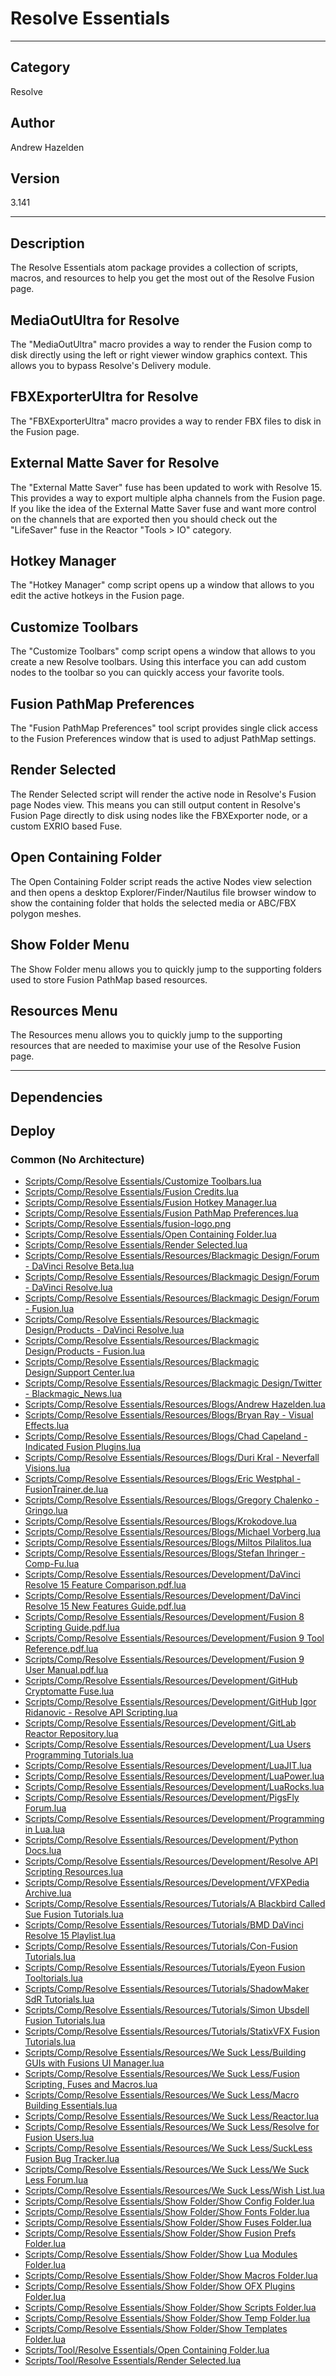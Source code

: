 # Resolve Essentials
___

## Category
Resolve

## Author
Andrew Hazelden

## Version
3.141

___

## Description
The Resolve Essentials atom package provides a collection of scripts, macros, and resources to help you get the most out of the Resolve Fusion page.

<h2>MediaOutUltra for Resolve</h2>
<p>The "MediaOutUltra" macro provides a way to render the Fusion comp to disk directly using the left or right viewer window graphics context. This allows you to bypass Resolve's Delivery module.</p>

<h2>FBXExporterUltra for Resolve</h2>
<p>The "FBXExporterUltra" macro provides a way to render FBX files to disk in the Fusion page.</p>

<h2>External Matte Saver for Resolve</h2>
<p>The "External Matte Saver" fuse has been updated to work with Resolve 15. This provides a way to export multiple alpha channels from the Fusion page. If you like the idea of the External Matte Saver fuse and want more control on the channels that are exported then you should check out the "LifeSaver" fuse in the Reactor "Tools &gt; IO" category.</p>

<h2>Hotkey Manager</h2>
<p>The "Hotkey Manager" comp script opens up a window that allows to you edit the active hotkeys in the Fusion page.</p>

<h2>Customize Toolbars</h2>
<p>The "Customize Toolbars" comp script opens a window that allows to you create a new Resolve toolbars. Using this interface you can add custom nodes to the toolbar so you can quickly access your favorite tools.</p>

<h2>Fusion PathMap Preferences</h2>
<p>The "Fusion PathMap Preferences" tool script provides single click access to the Fusion Preferences window that is used to adjust PathMap settings.</p>

<h2>Render Selected</h2>
<p>The Render Selected script will render the active node in Resolve's Fusion page Nodes view. This means you can still output content in Resolve's Fusion Page directly to disk using nodes like the FBXExporter node, or a custom EXRIO based Fuse.</p>

<h2>Open Containing Folder</h2>
<p>The Open Containing Folder script reads the active Nodes view selection and then opens a desktop Explorer/Finder/Nautilus file browser window to show the containing folder that holds the selected media or ABC/FBX polygon meshes.</p>

<h2>Show Folder Menu</h2>
<p>The Show Folder menu allows you to quickly jump to the supporting folders used to store Fusion PathMap based resources.</p>

<h2>Resources Menu</h2>
<p>The Resources menu allows you to quickly jump to the supporting resources that are needed to maximise your use of the Resolve Fusion page.</p>


___

## Dependencies

## Deploy

### Common (No Architecture)

<ul>
<li><a href="https://gitlab.com/WeSuckLess/Reactor/-/blob/master/Atoms/com.AndrewHazelden.ResolveEssentials/Scripts/Comp/Resolve Essentials/Customize Toolbars.lua?ref_type=heads">Scripts/Comp/Resolve Essentials/Customize Toolbars.lua</a></li>
<li><a href="https://gitlab.com/WeSuckLess/Reactor/-/blob/master/Atoms/com.AndrewHazelden.ResolveEssentials/Scripts/Comp/Resolve Essentials/Fusion Credits.lua?ref_type=heads">Scripts/Comp/Resolve Essentials/Fusion Credits.lua</a></li>
<li><a href="https://gitlab.com/WeSuckLess/Reactor/-/blob/master/Atoms/com.AndrewHazelden.ResolveEssentials/Scripts/Comp/Resolve Essentials/Fusion Hotkey Manager.lua?ref_type=heads">Scripts/Comp/Resolve Essentials/Fusion Hotkey Manager.lua</a></li>
<li><a href="https://gitlab.com/WeSuckLess/Reactor/-/blob/master/Atoms/com.AndrewHazelden.ResolveEssentials/Scripts/Comp/Resolve Essentials/Fusion PathMap Preferences.lua?ref_type=heads">Scripts/Comp/Resolve Essentials/Fusion PathMap Preferences.lua</a></li>
<li><a href="https://gitlab.com/WeSuckLess/Reactor/-/blob/master/Atoms/com.AndrewHazelden.ResolveEssentials/Scripts/Comp/Resolve Essentials/fusion-logo.png?ref_type=heads">Scripts/Comp/Resolve Essentials/fusion-logo.png</a></li>
<li><a href="https://gitlab.com/WeSuckLess/Reactor/-/blob/master/Atoms/com.AndrewHazelden.ResolveEssentials/Scripts/Comp/Resolve Essentials/Open Containing Folder.lua?ref_type=heads">Scripts/Comp/Resolve Essentials/Open Containing Folder.lua</a></li>
<li><a href="https://gitlab.com/WeSuckLess/Reactor/-/blob/master/Atoms/com.AndrewHazelden.ResolveEssentials/Scripts/Comp/Resolve Essentials/Render Selected.lua?ref_type=heads">Scripts/Comp/Resolve Essentials/Render Selected.lua</a></li>
<li><a href="https://gitlab.com/WeSuckLess/Reactor/-/blob/master/Atoms/com.AndrewHazelden.ResolveEssentials/Scripts/Comp/Resolve Essentials/Resources/Blackmagic Design/Forum - DaVinci Resolve Beta.lua?ref_type=heads">Scripts/Comp/Resolve Essentials/Resources/Blackmagic Design/Forum - DaVinci Resolve Beta.lua</a></li>
<li><a href="https://gitlab.com/WeSuckLess/Reactor/-/blob/master/Atoms/com.AndrewHazelden.ResolveEssentials/Scripts/Comp/Resolve Essentials/Resources/Blackmagic Design/Forum - DaVinci Resolve.lua?ref_type=heads">Scripts/Comp/Resolve Essentials/Resources/Blackmagic Design/Forum - DaVinci Resolve.lua</a></li>
<li><a href="https://gitlab.com/WeSuckLess/Reactor/-/blob/master/Atoms/com.AndrewHazelden.ResolveEssentials/Scripts/Comp/Resolve Essentials/Resources/Blackmagic Design/Forum - Fusion.lua?ref_type=heads">Scripts/Comp/Resolve Essentials/Resources/Blackmagic Design/Forum - Fusion.lua</a></li>
<li><a href="https://gitlab.com/WeSuckLess/Reactor/-/blob/master/Atoms/com.AndrewHazelden.ResolveEssentials/Scripts/Comp/Resolve Essentials/Resources/Blackmagic Design/Products - DaVinci Resolve.lua?ref_type=heads">Scripts/Comp/Resolve Essentials/Resources/Blackmagic Design/Products - DaVinci Resolve.lua</a></li>
<li><a href="https://gitlab.com/WeSuckLess/Reactor/-/blob/master/Atoms/com.AndrewHazelden.ResolveEssentials/Scripts/Comp/Resolve Essentials/Resources/Blackmagic Design/Products - Fusion.lua?ref_type=heads">Scripts/Comp/Resolve Essentials/Resources/Blackmagic Design/Products - Fusion.lua</a></li>
<li><a href="https://gitlab.com/WeSuckLess/Reactor/-/blob/master/Atoms/com.AndrewHazelden.ResolveEssentials/Scripts/Comp/Resolve Essentials/Resources/Blackmagic Design/Support Center.lua?ref_type=heads">Scripts/Comp/Resolve Essentials/Resources/Blackmagic Design/Support Center.lua</a></li>
<li><a href="https://gitlab.com/WeSuckLess/Reactor/-/blob/master/Atoms/com.AndrewHazelden.ResolveEssentials/Scripts/Comp/Resolve Essentials/Resources/Blackmagic Design/Twitter - Blackmagic_News.lua?ref_type=heads">Scripts/Comp/Resolve Essentials/Resources/Blackmagic Design/Twitter - Blackmagic_News.lua</a></li>
<li><a href="https://gitlab.com/WeSuckLess/Reactor/-/blob/master/Atoms/com.AndrewHazelden.ResolveEssentials/Scripts/Comp/Resolve Essentials/Resources/Blogs/Andrew Hazelden.lua?ref_type=heads">Scripts/Comp/Resolve Essentials/Resources/Blogs/Andrew Hazelden.lua</a></li>
<li><a href="https://gitlab.com/WeSuckLess/Reactor/-/blob/master/Atoms/com.AndrewHazelden.ResolveEssentials/Scripts/Comp/Resolve Essentials/Resources/Blogs/Bryan Ray - Visual Effects.lua?ref_type=heads">Scripts/Comp/Resolve Essentials/Resources/Blogs/Bryan Ray - Visual Effects.lua</a></li>
<li><a href="https://gitlab.com/WeSuckLess/Reactor/-/blob/master/Atoms/com.AndrewHazelden.ResolveEssentials/Scripts/Comp/Resolve Essentials/Resources/Blogs/Chad Capeland - Indicated Fusion Plugins.lua?ref_type=heads">Scripts/Comp/Resolve Essentials/Resources/Blogs/Chad Capeland - Indicated Fusion Plugins.lua</a></li>
<li><a href="https://gitlab.com/WeSuckLess/Reactor/-/blob/master/Atoms/com.AndrewHazelden.ResolveEssentials/Scripts/Comp/Resolve Essentials/Resources/Blogs/Duri Kral - Neverfall Visions.lua?ref_type=heads">Scripts/Comp/Resolve Essentials/Resources/Blogs/Duri Kral - Neverfall Visions.lua</a></li>
<li><a href="https://gitlab.com/WeSuckLess/Reactor/-/blob/master/Atoms/com.AndrewHazelden.ResolveEssentials/Scripts/Comp/Resolve Essentials/Resources/Blogs/Eric Westphal - FusionTrainer.de.lua?ref_type=heads">Scripts/Comp/Resolve Essentials/Resources/Blogs/Eric Westphal - FusionTrainer.de.lua</a></li>
<li><a href="https://gitlab.com/WeSuckLess/Reactor/-/blob/master/Atoms/com.AndrewHazelden.ResolveEssentials/Scripts/Comp/Resolve Essentials/Resources/Blogs/Gregory Chalenko - Gringo.lua?ref_type=heads">Scripts/Comp/Resolve Essentials/Resources/Blogs/Gregory Chalenko - Gringo.lua</a></li>
<li><a href="https://gitlab.com/WeSuckLess/Reactor/-/blob/master/Atoms/com.AndrewHazelden.ResolveEssentials/Scripts/Comp/Resolve Essentials/Resources/Blogs/Krokodove.lua?ref_type=heads">Scripts/Comp/Resolve Essentials/Resources/Blogs/Krokodove.lua</a></li>
<li><a href="https://gitlab.com/WeSuckLess/Reactor/-/blob/master/Atoms/com.AndrewHazelden.ResolveEssentials/Scripts/Comp/Resolve Essentials/Resources/Blogs/Michael Vorberg.lua?ref_type=heads">Scripts/Comp/Resolve Essentials/Resources/Blogs/Michael Vorberg.lua</a></li>
<li><a href="https://gitlab.com/WeSuckLess/Reactor/-/blob/master/Atoms/com.AndrewHazelden.ResolveEssentials/Scripts/Comp/Resolve Essentials/Resources/Blogs/Miltos Pilalitos.lua?ref_type=heads">Scripts/Comp/Resolve Essentials/Resources/Blogs/Miltos Pilalitos.lua</a></li>
<li><a href="https://gitlab.com/WeSuckLess/Reactor/-/blob/master/Atoms/com.AndrewHazelden.ResolveEssentials/Scripts/Comp/Resolve Essentials/Resources/Blogs/Stefan Ihringer - Comp-Fu.lua?ref_type=heads">Scripts/Comp/Resolve Essentials/Resources/Blogs/Stefan Ihringer - Comp-Fu.lua</a></li>
<li><a href="https://gitlab.com/WeSuckLess/Reactor/-/blob/master/Atoms/com.AndrewHazelden.ResolveEssentials/Scripts/Comp/Resolve Essentials/Resources/Development/DaVinci Resolve 15 Feature Comparison.pdf.lua?ref_type=heads">Scripts/Comp/Resolve Essentials/Resources/Development/DaVinci Resolve 15 Feature Comparison.pdf.lua</a></li>
<li><a href="https://gitlab.com/WeSuckLess/Reactor/-/blob/master/Atoms/com.AndrewHazelden.ResolveEssentials/Scripts/Comp/Resolve Essentials/Resources/Development/DaVinci Resolve 15 New Features Guide.pdf.lua?ref_type=heads">Scripts/Comp/Resolve Essentials/Resources/Development/DaVinci Resolve 15 New Features Guide.pdf.lua</a></li>
<li><a href="https://gitlab.com/WeSuckLess/Reactor/-/blob/master/Atoms/com.AndrewHazelden.ResolveEssentials/Scripts/Comp/Resolve Essentials/Resources/Development/Fusion 8 Scripting Guide.pdf.lua?ref_type=heads">Scripts/Comp/Resolve Essentials/Resources/Development/Fusion 8 Scripting Guide.pdf.lua</a></li>
<li><a href="https://gitlab.com/WeSuckLess/Reactor/-/blob/master/Atoms/com.AndrewHazelden.ResolveEssentials/Scripts/Comp/Resolve Essentials/Resources/Development/Fusion 9 Tool Reference.pdf.lua?ref_type=heads">Scripts/Comp/Resolve Essentials/Resources/Development/Fusion 9 Tool Reference.pdf.lua</a></li>
<li><a href="https://gitlab.com/WeSuckLess/Reactor/-/blob/master/Atoms/com.AndrewHazelden.ResolveEssentials/Scripts/Comp/Resolve Essentials/Resources/Development/Fusion 9 User Manual.pdf.lua?ref_type=heads">Scripts/Comp/Resolve Essentials/Resources/Development/Fusion 9 User Manual.pdf.lua</a></li>
<li><a href="https://gitlab.com/WeSuckLess/Reactor/-/blob/master/Atoms/com.AndrewHazelden.ResolveEssentials/Scripts/Comp/Resolve Essentials/Resources/Development/GitHub Cryptomatte Fuse.lua?ref_type=heads">Scripts/Comp/Resolve Essentials/Resources/Development/GitHub Cryptomatte Fuse.lua</a></li>
<li><a href="https://gitlab.com/WeSuckLess/Reactor/-/blob/master/Atoms/com.AndrewHazelden.ResolveEssentials/Scripts/Comp/Resolve Essentials/Resources/Development/GitHub Igor Ridanovic - Resolve API Scripting.lua?ref_type=heads">Scripts/Comp/Resolve Essentials/Resources/Development/GitHub Igor Ridanovic - Resolve API Scripting.lua</a></li>
<li><a href="https://gitlab.com/WeSuckLess/Reactor/-/blob/master/Atoms/com.AndrewHazelden.ResolveEssentials/Scripts/Comp/Resolve Essentials/Resources/Development/GitLab Reactor Repository.lua?ref_type=heads">Scripts/Comp/Resolve Essentials/Resources/Development/GitLab Reactor Repository.lua</a></li>
<li><a href="https://gitlab.com/WeSuckLess/Reactor/-/blob/master/Atoms/com.AndrewHazelden.ResolveEssentials/Scripts/Comp/Resolve Essentials/Resources/Development/Lua Users Programming Tutorials.lua?ref_type=heads">Scripts/Comp/Resolve Essentials/Resources/Development/Lua Users Programming Tutorials.lua</a></li>
<li><a href="https://gitlab.com/WeSuckLess/Reactor/-/blob/master/Atoms/com.AndrewHazelden.ResolveEssentials/Scripts/Comp/Resolve Essentials/Resources/Development/LuaJIT.lua?ref_type=heads">Scripts/Comp/Resolve Essentials/Resources/Development/LuaJIT.lua</a></li>
<li><a href="https://gitlab.com/WeSuckLess/Reactor/-/blob/master/Atoms/com.AndrewHazelden.ResolveEssentials/Scripts/Comp/Resolve Essentials/Resources/Development/LuaPower.lua?ref_type=heads">Scripts/Comp/Resolve Essentials/Resources/Development/LuaPower.lua</a></li>
<li><a href="https://gitlab.com/WeSuckLess/Reactor/-/blob/master/Atoms/com.AndrewHazelden.ResolveEssentials/Scripts/Comp/Resolve Essentials/Resources/Development/LuaRocks.lua?ref_type=heads">Scripts/Comp/Resolve Essentials/Resources/Development/LuaRocks.lua</a></li>
<li><a href="https://gitlab.com/WeSuckLess/Reactor/-/blob/master/Atoms/com.AndrewHazelden.ResolveEssentials/Scripts/Comp/Resolve Essentials/Resources/Development/PigsFly Forum.lua?ref_type=heads">Scripts/Comp/Resolve Essentials/Resources/Development/PigsFly Forum.lua</a></li>
<li><a href="https://gitlab.com/WeSuckLess/Reactor/-/blob/master/Atoms/com.AndrewHazelden.ResolveEssentials/Scripts/Comp/Resolve Essentials/Resources/Development/Programming in Lua.lua?ref_type=heads">Scripts/Comp/Resolve Essentials/Resources/Development/Programming in Lua.lua</a></li>
<li><a href="https://gitlab.com/WeSuckLess/Reactor/-/blob/master/Atoms/com.AndrewHazelden.ResolveEssentials/Scripts/Comp/Resolve Essentials/Resources/Development/Python Docs.lua?ref_type=heads">Scripts/Comp/Resolve Essentials/Resources/Development/Python Docs.lua</a></li>
<li><a href="https://gitlab.com/WeSuckLess/Reactor/-/blob/master/Atoms/com.AndrewHazelden.ResolveEssentials/Scripts/Comp/Resolve Essentials/Resources/Development/Resolve API Scripting Resources.lua?ref_type=heads">Scripts/Comp/Resolve Essentials/Resources/Development/Resolve API Scripting Resources.lua</a></li>
<li><a href="https://gitlab.com/WeSuckLess/Reactor/-/blob/master/Atoms/com.AndrewHazelden.ResolveEssentials/Scripts/Comp/Resolve Essentials/Resources/Development/VFXPedia Archive.lua?ref_type=heads">Scripts/Comp/Resolve Essentials/Resources/Development/VFXPedia Archive.lua</a></li>
<li><a href="https://gitlab.com/WeSuckLess/Reactor/-/blob/master/Atoms/com.AndrewHazelden.ResolveEssentials/Scripts/Comp/Resolve Essentials/Resources/Tutorials/A Blackbird Called Sue Fusion Tutorials.lua?ref_type=heads">Scripts/Comp/Resolve Essentials/Resources/Tutorials/A Blackbird Called Sue Fusion Tutorials.lua</a></li>
<li><a href="https://gitlab.com/WeSuckLess/Reactor/-/blob/master/Atoms/com.AndrewHazelden.ResolveEssentials/Scripts/Comp/Resolve Essentials/Resources/Tutorials/BMD DaVinci Resolve 15 Playlist.lua?ref_type=heads">Scripts/Comp/Resolve Essentials/Resources/Tutorials/BMD DaVinci Resolve 15 Playlist.lua</a></li>
<li><a href="https://gitlab.com/WeSuckLess/Reactor/-/blob/master/Atoms/com.AndrewHazelden.ResolveEssentials/Scripts/Comp/Resolve Essentials/Resources/Tutorials/Con-Fusion Tutorials.lua?ref_type=heads">Scripts/Comp/Resolve Essentials/Resources/Tutorials/Con-Fusion Tutorials.lua</a></li>
<li><a href="https://gitlab.com/WeSuckLess/Reactor/-/blob/master/Atoms/com.AndrewHazelden.ResolveEssentials/Scripts/Comp/Resolve Essentials/Resources/Tutorials/Eyeon Fusion Tooltorials.lua?ref_type=heads">Scripts/Comp/Resolve Essentials/Resources/Tutorials/Eyeon Fusion Tooltorials.lua</a></li>
<li><a href="https://gitlab.com/WeSuckLess/Reactor/-/blob/master/Atoms/com.AndrewHazelden.ResolveEssentials/Scripts/Comp/Resolve Essentials/Resources/Tutorials/ShadowMaker SdR Tutorials.lua?ref_type=heads">Scripts/Comp/Resolve Essentials/Resources/Tutorials/ShadowMaker SdR Tutorials.lua</a></li>
<li><a href="https://gitlab.com/WeSuckLess/Reactor/-/blob/master/Atoms/com.AndrewHazelden.ResolveEssentials/Scripts/Comp/Resolve Essentials/Resources/Tutorials/Simon Ubsdell Fusion Tutorials.lua?ref_type=heads">Scripts/Comp/Resolve Essentials/Resources/Tutorials/Simon Ubsdell Fusion Tutorials.lua</a></li>
<li><a href="https://gitlab.com/WeSuckLess/Reactor/-/blob/master/Atoms/com.AndrewHazelden.ResolveEssentials/Scripts/Comp/Resolve Essentials/Resources/Tutorials/StatixVFX Fusion Tutorials.lua?ref_type=heads">Scripts/Comp/Resolve Essentials/Resources/Tutorials/StatixVFX Fusion Tutorials.lua</a></li>
<li><a href="https://gitlab.com/WeSuckLess/Reactor/-/blob/master/Atoms/com.AndrewHazelden.ResolveEssentials/Scripts/Comp/Resolve Essentials/Resources/We Suck Less/Building GUIs with Fusions UI Manager.lua?ref_type=heads">Scripts/Comp/Resolve Essentials/Resources/We Suck Less/Building GUIs with Fusions UI Manager.lua</a></li>
<li><a href="https://gitlab.com/WeSuckLess/Reactor/-/blob/master/Atoms/com.AndrewHazelden.ResolveEssentials/Scripts/Comp/Resolve Essentials/Resources/We Suck Less/Fusion Scripting, Fuses and Macros.lua?ref_type=heads">Scripts/Comp/Resolve Essentials/Resources/We Suck Less/Fusion Scripting, Fuses and Macros.lua</a></li>
<li><a href="https://gitlab.com/WeSuckLess/Reactor/-/blob/master/Atoms/com.AndrewHazelden.ResolveEssentials/Scripts/Comp/Resolve Essentials/Resources/We Suck Less/Macro Building Essentials.lua?ref_type=heads">Scripts/Comp/Resolve Essentials/Resources/We Suck Less/Macro Building Essentials.lua</a></li>
<li><a href="https://gitlab.com/WeSuckLess/Reactor/-/blob/master/Atoms/com.AndrewHazelden.ResolveEssentials/Scripts/Comp/Resolve Essentials/Resources/We Suck Less/Reactor.lua?ref_type=heads">Scripts/Comp/Resolve Essentials/Resources/We Suck Less/Reactor.lua</a></li>
<li><a href="https://gitlab.com/WeSuckLess/Reactor/-/blob/master/Atoms/com.AndrewHazelden.ResolveEssentials/Scripts/Comp/Resolve Essentials/Resources/We Suck Less/Resolve for Fusion Users.lua?ref_type=heads">Scripts/Comp/Resolve Essentials/Resources/We Suck Less/Resolve for Fusion Users.lua</a></li>
<li><a href="https://gitlab.com/WeSuckLess/Reactor/-/blob/master/Atoms/com.AndrewHazelden.ResolveEssentials/Scripts/Comp/Resolve Essentials/Resources/We Suck Less/SuckLess Fusion Bug Tracker.lua?ref_type=heads">Scripts/Comp/Resolve Essentials/Resources/We Suck Less/SuckLess Fusion Bug Tracker.lua</a></li>
<li><a href="https://gitlab.com/WeSuckLess/Reactor/-/blob/master/Atoms/com.AndrewHazelden.ResolveEssentials/Scripts/Comp/Resolve Essentials/Resources/We Suck Less/We Suck Less Forum.lua?ref_type=heads">Scripts/Comp/Resolve Essentials/Resources/We Suck Less/We Suck Less Forum.lua</a></li>
<li><a href="https://gitlab.com/WeSuckLess/Reactor/-/blob/master/Atoms/com.AndrewHazelden.ResolveEssentials/Scripts/Comp/Resolve Essentials/Resources/We Suck Less/Wish List.lua?ref_type=heads">Scripts/Comp/Resolve Essentials/Resources/We Suck Less/Wish List.lua</a></li>
<li><a href="https://gitlab.com/WeSuckLess/Reactor/-/blob/master/Atoms/com.AndrewHazelden.ResolveEssentials/Scripts/Comp/Resolve Essentials/Show Folder/Show Config Folder.lua?ref_type=heads">Scripts/Comp/Resolve Essentials/Show Folder/Show Config Folder.lua</a></li>
<li><a href="https://gitlab.com/WeSuckLess/Reactor/-/blob/master/Atoms/com.AndrewHazelden.ResolveEssentials/Scripts/Comp/Resolve Essentials/Show Folder/Show Fonts Folder.lua?ref_type=heads">Scripts/Comp/Resolve Essentials/Show Folder/Show Fonts Folder.lua</a></li>
<li><a href="https://gitlab.com/WeSuckLess/Reactor/-/blob/master/Atoms/com.AndrewHazelden.ResolveEssentials/Scripts/Comp/Resolve Essentials/Show Folder/Show Fuses Folder.lua?ref_type=heads">Scripts/Comp/Resolve Essentials/Show Folder/Show Fuses Folder.lua</a></li>
<li><a href="https://gitlab.com/WeSuckLess/Reactor/-/blob/master/Atoms/com.AndrewHazelden.ResolveEssentials/Scripts/Comp/Resolve Essentials/Show Folder/Show Fusion Prefs Folder.lua?ref_type=heads">Scripts/Comp/Resolve Essentials/Show Folder/Show Fusion Prefs Folder.lua</a></li>
<li><a href="https://gitlab.com/WeSuckLess/Reactor/-/blob/master/Atoms/com.AndrewHazelden.ResolveEssentials/Scripts/Comp/Resolve Essentials/Show Folder/Show Lua Modules Folder.lua?ref_type=heads">Scripts/Comp/Resolve Essentials/Show Folder/Show Lua Modules Folder.lua</a></li>
<li><a href="https://gitlab.com/WeSuckLess/Reactor/-/blob/master/Atoms/com.AndrewHazelden.ResolveEssentials/Scripts/Comp/Resolve Essentials/Show Folder/Show Macros Folder.lua?ref_type=heads">Scripts/Comp/Resolve Essentials/Show Folder/Show Macros Folder.lua</a></li>
<li><a href="https://gitlab.com/WeSuckLess/Reactor/-/blob/master/Atoms/com.AndrewHazelden.ResolveEssentials/Scripts/Comp/Resolve Essentials/Show Folder/Show OFX Plugins Folder.lua?ref_type=heads">Scripts/Comp/Resolve Essentials/Show Folder/Show OFX Plugins Folder.lua</a></li>
<li><a href="https://gitlab.com/WeSuckLess/Reactor/-/blob/master/Atoms/com.AndrewHazelden.ResolveEssentials/Scripts/Comp/Resolve Essentials/Show Folder/Show Scripts Folder.lua?ref_type=heads">Scripts/Comp/Resolve Essentials/Show Folder/Show Scripts Folder.lua</a></li>
<li><a href="https://gitlab.com/WeSuckLess/Reactor/-/blob/master/Atoms/com.AndrewHazelden.ResolveEssentials/Scripts/Comp/Resolve Essentials/Show Folder/Show Temp Folder.lua?ref_type=heads">Scripts/Comp/Resolve Essentials/Show Folder/Show Temp Folder.lua</a></li>
<li><a href="https://gitlab.com/WeSuckLess/Reactor/-/blob/master/Atoms/com.AndrewHazelden.ResolveEssentials/Scripts/Comp/Resolve Essentials/Show Folder/Show Templates Folder.lua?ref_type=heads">Scripts/Comp/Resolve Essentials/Show Folder/Show Templates Folder.lua</a></li>
<li><a href="https://gitlab.com/WeSuckLess/Reactor/-/blob/master/Atoms/com.AndrewHazelden.ResolveEssentials/Scripts/Tool/Resolve Essentials/Open Containing Folder.lua?ref_type=heads">Scripts/Tool/Resolve Essentials/Open Containing Folder.lua</a></li>
<li><a href="https://gitlab.com/WeSuckLess/Reactor/-/blob/master/Atoms/com.AndrewHazelden.ResolveEssentials/Scripts/Tool/Resolve Essentials/Render Selected.lua?ref_type=heads">Scripts/Tool/Resolve Essentials/Render Selected.lua</a></li>
</ul>
